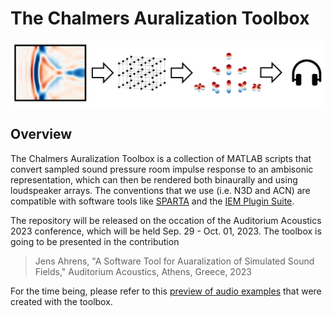 # The Chalmers Auralization Toolbox

![graphical_abstract](resources/graphical_abstract.png "graphical_abstract")

## Overview

The Chalmers Auralization Toolbox is a collection of MATLAB scripts that convert sampled sound pressure room impulse response to an ambisonic representation, which can then be rendered both binaurally and using loudspeaker arrays. The conventions that we use (i.e. N3D and ACN) are compatible with software tools like [SPARTA](https://leomccormack.github.io/sparta-site/) and the [IEM Plugin Suite](https://plugins.iem.at/).

The repository will be released on the occation of the Auditorium Acoustics 2023 conference, which will be held Sep. 29 - Oct. 01, 2023. The toolbox is going to be presented in the contribution

> Jens Ahrens, "A Software Tool for Auaralization of Simulated Sound Fields," Auditorium Acoustics, Athens, Greece, 2023

For the time being, please refer to this [preview of audio examples](http://www.ta.chalmers.se/research/audio-technology-group/audio-examples/auditorium-acoustics-2023/) that were created with the toolbox. 
